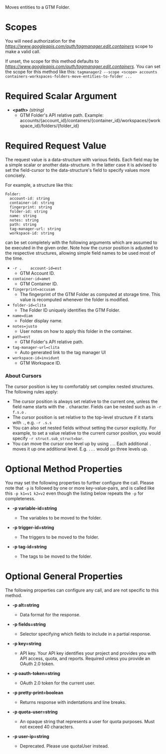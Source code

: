 Moves entities to a GTM Folder.
# Scopes

You will need authorization for the *https://www.googleapis.com/auth/tagmanager.edit.containers* scope to make a valid call.

If unset, the scope for this method defaults to *https://www.googleapis.com/auth/tagmanager.edit.containers*.
You can set the scope for this method like this: `tagmanager2 --scope <scope> accounts containers-workspaces-folders-move-entities-to-folder ...`
# Required Scalar Argument
* **&lt;path&gt;** *(string)*
    - GTM Folder&#39;s API relative path. Example: accounts/{account_id}/containers/{container_id}/workspaces/{workspace_id}/folders/{folder_id}
# Required Request Value

The request value is a data-structure with various fields. Each field may be a simple scalar or another data-structure.
In the latter case it is advised to set the field-cursor to the data-structure's field to specify values more concisely.

For example, a structure like this:
```
Folder:
  account-id: string
  container-id: string
  fingerprint: string
  folder-id: string
  name: string
  notes: string
  path: string
  tag-manager-url: string
  workspace-id: string

```

can be set completely with the following arguments which are assumed to be executed in the given order. Note how the cursor position is adjusted to the respective structures, allowing simple field names to be used most of the time.

* `-r .    account-id=est`
    - GTM Account ID.
* `container-id=amet`
    - GTM Container ID.
* `fingerprint=accusam`
    - The fingerprint of the GTM Folder as computed at storage time. This value is recomputed whenever the folder is modified.
* `folder-id=clita`
    - The Folder ID uniquely identifies the GTM Folder.
* `name=diam`
    - Folder display name.
* `notes=justo`
    - User notes on how to apply this folder in the container.
* `path=est`
    - GTM Folder&#39;s API relative path.
* `tag-manager-url=clita`
    - Auto generated link to the tag manager UI
* `workspace-id=invidunt`
    - GTM Workspace ID.


### About Cursors

The cursor position is key to comfortably set complex nested structures. The following rules apply:

* The cursor position is always set relative to the current one, unless the field name starts with the `.` character. Fields can be nested such as in `-r f.s.o` .
* The cursor position is set relative to the top-level structure if it starts with `.`, e.g. `-r .s.s`
* You can also set nested fields without setting the cursor explicitly. For example, to set a value relative to the current cursor position, you would specify `-r struct.sub_struct=bar`.
* You can move the cursor one level up by using `..`. Each additional `.` moves it up one additional level. E.g. `...` would go three levels up.

# Optional Method Properties

You may set the following properties to further configure the call. Please note that `-p` is followed by one 
or more key-value-pairs, and is called like this `-p k1=v1 k2=v2` even though the listing below repeats the
`-p` for completeness.

* **-p variable-id=string**
    - The variables to be moved to the folder.

* **-p trigger-id=string**
    - The triggers to be moved to the folder.

* **-p tag-id=string**
    - The tags to be moved to the folder.

# Optional General Properties

The following properties can configure any call, and are not specific to this method.

* **-p alt=string**
    - Data format for the response.

* **-p fields=string**
    - Selector specifying which fields to include in a partial response.

* **-p key=string**
    - API key. Your API key identifies your project and provides you with API access, quota, and reports. Required unless you provide an OAuth 2.0 token.

* **-p oauth-token=string**
    - OAuth 2.0 token for the current user.

* **-p pretty-print=boolean**
    - Returns response with indentations and line breaks.

* **-p quota-user=string**
    - An opaque string that represents a user for quota purposes. Must not exceed 40 characters.

* **-p user-ip=string**
    - Deprecated. Please use quotaUser instead.
